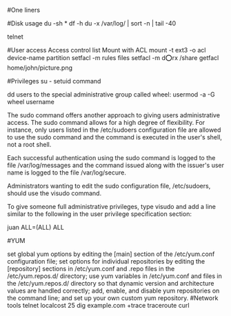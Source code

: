 #One liners

#Disk usage
du -sh *
df -h
du -x /var/log/ | sort -n | tail -40



telnet

#User access
Access control list
Mount with ACL
mount -t ext3 -o acl device-name partition
setfacl -m rules files
setfacl -m d:o:rx /share
getfacl home/john/picture.png

#Privileges
su - setuid command

dd users to the special administrative group called wheel:
usermod -a -G wheel username


The sudo command offers another approach to giving users administrative access.
The sudo command allows for a high degree of flexibility. For instance, only users listed in the /etc/sudoers configuration file are allowed to use the sudo command and the command is executed in the user's shell, not a root shell.

Each successful authentication using the sudo command is logged to the file /var/log/messages and the command issued along with the issuer's user name is logged to the file /var/log/secure.


Administrators wanting to edit the sudo configuration file, /etc/sudoers, should use the visudo command.


To give someone full administrative privileges, type visudo and add a line similar to the following in the user privilege specification section:

juan ALL=(ALL) ALL


#YUM

set global yum options by editing the [main] section of the /etc/yum.conf configuration file;
set options for individual repositories by editing the [repository] sections in /etc/yum.conf and .repo files in the /etc/yum.repos.d/ directory;
use yum variables in /etc/yum.conf and files in the /etc/yum.repos.d/ directory so that dynamic version and architecture values are handled correctly;
add, enable, and disable yum repositories on the command line; and
set up your own custom yum repository.
#Network tools
telnet localcost 25
dig example.com +trace
traceroute
curl